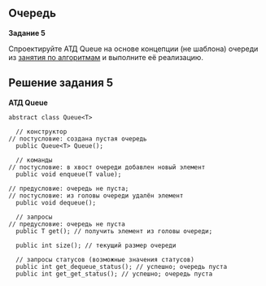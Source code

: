 ## Очередь

**Задание 5**

Спроектируйте АТД Queue на основе концепции (не шаблона) очереди из [занятия по алгоритмам](https://skillsmart.ru/algo/15-121-cm/b54ra0da92.html) и выполните её реализацию.


## Решение задания 5

**АТД Queue**

```
abstract class Queue<T>

  // конструктор
// постусловие: создана пустая очередь
  public Queue<T> Queue();

  // команды
// постусловие: в хвост очереди добавлен новый элемент
  public void enqueue(T value);

// предусловие: очередь не пуста;
// постусловие: из головы очереди удалён элемент
  public void dequeue();

  // запросы
// предусловие: очередь не пуста
  public T get(); // получить элемент из головы очереди; 

  public int size(); // текущий размер очереди

  // запросы статусов (возможные значения статусов)
  public int get_dequeue_status(); // успешно; очередь пуста
  public int get_get_status(); // успешно; очередь пуста
```
